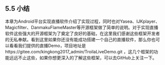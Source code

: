 ## 5.5 小结
本章为Android平台实现直播软件介绍了实现过程，同时也对Yasea、IJKplayer、Magicfilter、DanmakuFlameMaster等开源框架做了简单的说明。对于实现直播软件这些强大的开源框架为了奠定了良好的基础，在这里我们感谢这些框架开发者的无私奉献。看到这里如果你还没有能成功搭建一个自己的直播软件，那么你也可以看看我们提供的直播Demo，项目地址是https://gitee.com/kingkong2017_admin/TroilaLiveDemo.git ，这几个框架的功能远远不止这些，如果你想更深入的了解这些框架，可以去GitHub上关注一下。
